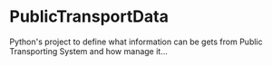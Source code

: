 # PublicTransportData
Python's project to define what information can be gets from Public Transporting System and how manage it...
